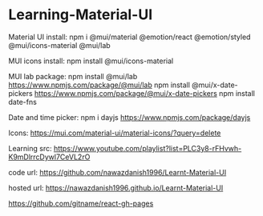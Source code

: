 # Learning-Material-UI

Material UI install:
npm i @mui/material @emotion/react @emotion/styled @mui/icons-material @mui/lab

MUI icons install:
npm install @mui/icons-material

MUI lab package:
npm install @mui/lab
https://www.npmjs.com/package/@mui/lab
npm install @mui/x-date-pickers
https://www.npmjs.com/package/@mui/x-date-pickers
npm install date-fns

Date and  time picker:
npm i dayjs
https://www.npmjs.com/package/dayjs

Icons:
https://mui.com/material-ui/material-icons/?query=delete


Learning src: https://www.youtube.com/playlist?list=PLC3y8-rFHvwh-K9mDlrrcDywl7CeVL2rO

code url: https://github.com/nawazdanish1996/Learnt-Material-UI

hosted url: https://nawazdanish1996.github.io/Learnt-Material-UI

https://github.com/gitname/react-gh-pages